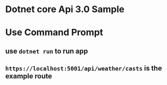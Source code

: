 # Dotnet core Api 3.0 Sample

# Use Command Prompt

## use `dotnet run` to run app

## `https://localhost:5001/api/weather/casts` is the example route

